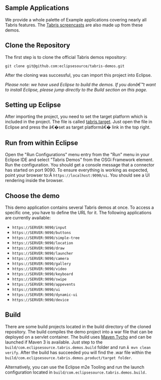 ## Sample Applications

We provide a whole palette of Example applications covering nearly all Tabris features. The [Tabris screencasts](https://eclipsesource.com/products/tabris/demos) are also made up from these demos.

## Clone the Repository

The first step is to clone the official Tabris demos repository:

`git clone git@github.com:eclipsesource/tabris-demos.git`

After the cloning was successful, you can import this project into Eclipse.

_Please note: we have used Eclipse to build the demos. If you donâ€™t want to install Eclipse, please jump directly to the Build section on this page._

## Setting up Eclipse

After importing the project, you need to set the target platform which is included in the project. The file is called [tabris.target](https://raw.githubusercontent.com/eclipsesource/tabris-demos/master/com.eclipsesource.tabris.demos/tabris.target). Just open the file in Eclipse and press the â€�set as target platformâ€� link in the top right.

## Run from within Eclipse

Open the "Run Configurations" menu entry from the "Run" menu in your Eclipse IDE and select "Tabris Demos" from the OSGi Framework element. Run the configuration. You should get a console message that a connector has started on port 9090. To ensure everything is working as expected, point your browser to:Â `https://localhost:9090/ui`. You should see a UI rendering inside the browser.

## Choose the demo

This demo application contains several Tabris demos at once. To access a specific one, you have to define the URL for it. The following applications are currently available:

- `https://SERVER:9090/input`
- `https://SERVER:9090/buttons`
- `https://SERVER:9090/simple-tree`
- `https://SERVER:9090/location`
- `https://SERVER:9090/draw`
- `https://SERVER:9090/launcher`
- `https://SERVER:9090/camera`
- `https://SERVER:9090/gallery`
- `https://SERVER:9090/video`
- `https://SERVER:9090/keyboard`
- `https://SERVER:9090/swipe`
- `https://SERVER:9090/appevents`
- `https://SERVER:9090/ui`
- `https://SERVER:9090/dynamic-ui`
- `https://SERVER:9090/device`

## Build

There are some build projects located in the build directory of the cloned repository. The build compiles the demo project into a war file that can be deployed on a servlet container. The build uses [Maven Tycho](https://eclipse.org/tycho/) and can be launched if Maven 3 is available. Just step to the `build/com.eclipsesource.tabris.demos.build` folder and run `Â mvn clean verify`. After the build has succeeded you will find the .war file within the `build/com.eclipsesource.tabris.demos.product/target folder`.

Alternatively, you can use the Eclipse m2e Tooling and run the launch configuration located in `build/com.eclipsesource.tabris.demos.build.`
